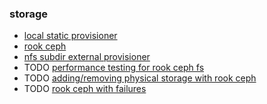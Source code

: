 ### storage

* [local static provisioner](local.static.provisioner.md)
* [rook ceph](rook.ceph.md)
* [nfs subdir external provisioner](nfs.subdir.external.provisioner.md)
* TODO [performance testing for rook ceph fs]()
* TODO [adding/removing physical storage with rook ceph]()
* TODO [rook ceph with failures]()
